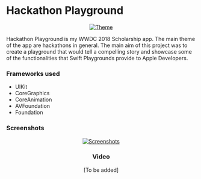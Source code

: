 # Hackathon Playground

<center><a href="https://ibb.co/hhksFH"><img src="https://preview.ibb.co/f99KvH/Theme.png" alt="Theme" border="0"></a></center>

Hackathon Playground is my WWDC 2018 Scholarship app.  The main theme of the app are hackathons in general. The main aim of this project was to create a playground that would tell a compelling story and showcase some of the functionalities that Swift Playgrounds provide to Apple Developers.

### Frameworks used

- UIKit
- CoreGraphics
- CoreAnimation
- AVFoundation
- Foundation

### Screenshots

<center> <a href="https://ibb.co/iBcjfH"><img src="https://preview.ibb.co/fTZVLH/Screenshots.png" alt="Screenshots" border="0"></a> <center>

### Video

[To be added]
